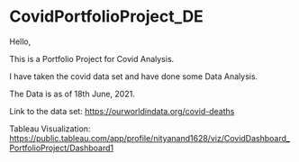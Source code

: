 # CovidPortfolioProject_DE

Hello,

This is a Portfolio Project for Covid Analysis.

I have taken the covid data set and have done some Data Analysis.

The Data is as of 18th June, 2021.

Link to the data set: https://ourworldindata.org/covid-deaths

Tableau Visualization: https://public.tableau.com/app/profile/nityanand1628/viz/CovidDashboard_PortfolioProject/Dashboard1
